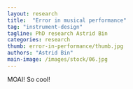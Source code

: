 ```yaml
---
layout: research
title:  "Error in musical performance"
tag: "instrument-design"
tagline: PhD research Astrid Bin
categories: research
thumb: error-in-performance/thumb.jpg
authors: "Astrid Bin"
main-image: /images/stock/06.jpg
---
```


MOAI! So cool!